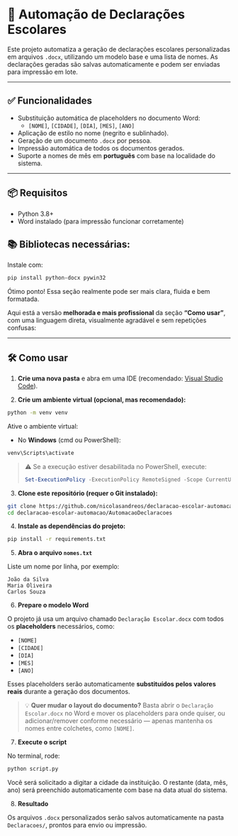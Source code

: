 # 📄 Automação de Declarações Escolares

Este projeto automatiza a geração de declarações escolares personalizadas em arquivos `.docx`, utilizando um modelo base e uma lista de nomes. As declarações geradas são salvas automaticamente e podem ser enviadas para impressão em lote.

---

## ✅ Funcionalidades

- Substituição automática de placeholders no documento Word:
  - `[NOME]`, `[CIDADE]`, `[DIA]`, `[MES]`, `[ANO]`
- Aplicação de estilo no nome (negrito e sublinhado).
- Geração de um documento `.docx` por pessoa.
- Impressão automática de todos os documentos gerados.
- Suporte a nomes de mês em **português** com base na localidade do sistema.

---

## 📦 Requisitos

- Python 3.8+
- Word instalado (para impressão funcionar corretamente)

## 📚 Bibliotecas necessárias:

Instale com:

```bash
pip install python-docx pywin32
```

Ótimo ponto! Essa seção realmente pode ser mais clara, fluida e bem formatada.

Aqui está a versão **melhorada e mais profissional** da seção **“Como usar”**, com uma linguagem direta, visualmente agradável e sem repetições confusas:

---

## 🛠️ Como usar

1. **Crie uma nova pasta** e abra em uma IDE (recomendado: [Visual Studio Code](https://code.visualstudio.com/)).

2. **Crie um ambiente virtual (opcional, mas recomendado):**

```bash
python -m venv venv
```

Ative o ambiente virtual:

* No **Windows** (cmd ou PowerShell):

```bash
venv\Scripts\activate
```

> ⚠️ Se a execução estiver desabilitada no PowerShell, execute:
>
> ```powershell
> Set-ExecutionPolicy -ExecutionPolicy RemoteSigned -Scope CurrentUser
> ```

3. **Clone este repositório (requer o Git instalado):**

```bash
git clone https://github.com/nicolasandreos/declaracao-escolar-automacao
cd declaracao-escolar-automacao/AutomacaoDeclaracoes
```

4. **Instale as dependências do projeto:**

```bash
pip install -r requirements.txt
```

5. **Abra o arquivo `nomes.txt`**

Liste um nome por linha, por exemplo:

```
João da Silva
Maria Oliveira
Carlos Souza
```

6. **Prepare o modelo Word**

O projeto já usa um arquivo chamado `Declaração Escolar.docx` com todos os **placeholders** necessários, como:

* `[NOME]`
* `[CIDADE]`
* `[DIA]`
* `[MES]`
* `[ANO]`

Esses placeholders serão automaticamente **substituídos pelos valores reais** durante a geração dos documentos.

> 💡 **Quer mudar o layout do documento?**
> Basta abrir o `Declaração Escolar.docx` no Word e mover os placeholders para onde quiser, ou adicionar/remover conforme necessário — apenas mantenha os nomes entre colchetes, como `[NOME]`.

7. **Execute o script**

No terminal, rode:

```bash
python script.py
```

Você será solicitado a digitar a cidade da instituição. O restante (data, mês, ano) será preenchido automaticamente com base na data atual do sistema.

8. **Resultado**

Os arquivos `.docx` personalizados serão salvos automaticamente na pasta `Declaracoes/`, prontos para envio ou impressão.

